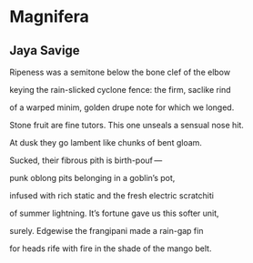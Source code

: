 # Magnifera
## Jaya Savige
Ripeness was a semitone below
the bone clef of the elbow

keying the rain-slicked
cyclone fence: the firm, saclike rind

of a warped minim, golden
drupe note for which we longed.

Stone fruit are fine tutors.
This one unseals a sensual nose hit.

At dusk they go lambent
like chunks of bent gloam.

Sucked, their fibrous pith
is birth-pouf —

punk oblong pits
belonging in a goblin’s pot,

infused with rich static
and the fresh electric scratchiti

of summer lightning. It’s fortune
gave us this softer unit,

surely. Edgewise the frangipani
made a rain-gap fin

for heads rife with fire
in the shade of the mango belt.